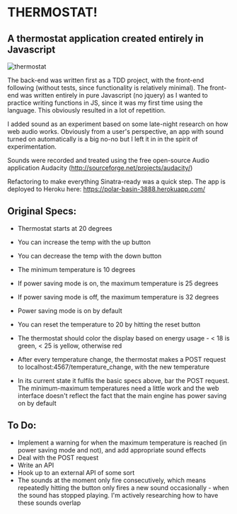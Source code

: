 # THERMOSTAT!

## A thermostat application created entirely in Javascript

![thermostat](http://file.vintageadbrowser.com/y6gls8nnr5eucu.jpg)

The back-end was written first as a TDD project, with the front-end following (without tests, since functionality is relatively minimal). The front-end was written entirely in pure Javascript (no jquery) as I wanted to practice writing functions in JS, since it was my first time using the language. This obviously resulted in a lot of repetition.

I added sound as an experiment based on some late-night research on how web audio works. Obviously from a user's perspective, an app with sound turned on automatically is a big no-no but I left it in in the spirit of experimentation.

Sounds were recorded and treated using the free open-source Audio application Audacity (http://sourceforge.net/projects/audacity/)

Refactoring to make everything Sinatra-ready was a quick step. The app is deployed to Heroku here: https://polar-basin-3888.herokuapp.com/

## Original Specs:

- Thermostat starts at 20 degrees
- You can increase the temp with the up button
- You can decrease the temp with the down button
- The minimum temperature is 10 degrees
- If power saving mode is on, the maximum temperature is 25 degrees
- If power saving mode is off, the maximum temperature is 32 degrees
- Power saving mode is on by default
- You can reset the temperature to 20 by hitting the reset button
- The thermostat should color the display based on energy usage - < 18 is green, < 25 is yellow, otherwise red
- After every temperature change, the thermostat makes a POST request to localhost:4567/temperature_change, with the new temperature

- In its current state it fulfils the basic specs above, bar the POST request. The minimum-maximum temperatures need a little work and the web interface doesn't reflect the fact that the main engine has power saving on by default

## To Do:

- Implement a warning for when the maximum temperature is reached (in power saving mode and not), and add appropriate sound effects
- Deal with the POST request
- Write an API
- Hook up to an external API of some sort
- The sounds at the moment only fire consecutively, which means repeatedly hitting the button only fires a new sound occasionally - when the sound has stopped playing. I'm actively researching how to have these sounds overlap
